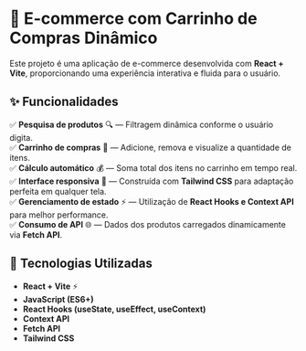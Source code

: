 # 🛒 E-commerce com Carrinho de Compras Dinâmico  

Este projeto é uma aplicação de e-commerce desenvolvida com **React + Vite**, proporcionando uma experiência interativa e fluida para o usuário.  

## ✨ Funcionalidades  
✅ **Pesquisa de produtos** 🔍 — Filtragem dinâmica conforme o usuário digita.  
✅ **Carrinho de compras** 🛒 — Adicione, remova e visualize a quantidade de itens.  
✅ **Cálculo automático** 💰 — Soma total dos itens no carrinho em tempo real.  
✅ **Interface responsiva** 📱 — Construída com **Tailwind CSS** para adaptação perfeita em qualquer tela.  
✅ **Gerenciamento de estado** ⚡ — Utilização de **React Hooks e Context API** para melhor performance.  
✅ **Consumo de API** 🌐 — Dados dos produtos carregados dinamicamente via **Fetch API**.  

## 🚀 Tecnologias Utilizadas  
- **React + Vite** ⚡  
- **JavaScript (ES6+)**  
- **React Hooks (useState, useEffect, useContext)**  
- **Context API**  
- **Fetch API**  
- **Tailwind CSS**  
